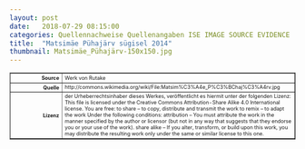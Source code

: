 ```yaml
---
layout: post
date:   2018-07-29 08:15:00
categories: Quellennachweise Quellenangaben ISE IMAGE SOURCE EVIDENCE
title:  "Matsimäe Pühajärv sügisel 2014"
thumbnail: Matsimäe_Pühajärv-150x150.jpg
---
```


<div class="entry-content">

<table style="font-size: xx-small" border="1" cellpadding="2">
<tbody>
<tr>
<th style="text-align: right" width="81"><strong>Source</strong></th>
<td>Werk von Rutake</td>
</tr>
<tr>
<th style="text-align: right" width="81"><strong>Quelle</strong></th>
<td>http://commons.wikimedia.org/wiki/File:Matsim%C3%A4e_P%C3%BChaj%C3%A4rv.jpg</td>
</tr>
<tr>
<th style="text-align: right" width="81"><strong>Lizenz</strong></th>
<td>der Urheberrechtsinhaber dieses Werkes, veröffentlicht es hiermit unter der folgenden Lizenz:
This file is licensed under the Creative Commons Attribution-Share Alike 4.0 International license.
You are free:
to share – to copy, distribute and transmit the work
to remix – to adapt the work
Under the following conditions:
attribution – You must attribute the work in the manner specified by the author or licensor (but not in any way that suggests that they endorse you or your use of the work).
share alike – If you alter, transform, or build upon this work, you may distribute the resulting work only under the same or similar license to this one.
</td>
</tr>
</tbody>
</table>
<p>&nbsp;</p>

</div><!-- .entry-content -->
